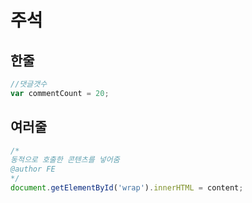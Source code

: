 # 주석

## 한줄

```js
//댓글갯수
var commentCount = 20;
```

## 여러줄

```js
/*
동적으로 호출한 콘텐츠를 넣어줌
@author FE
*/
document.getElementById('wrap').innerHTML = content;
```
